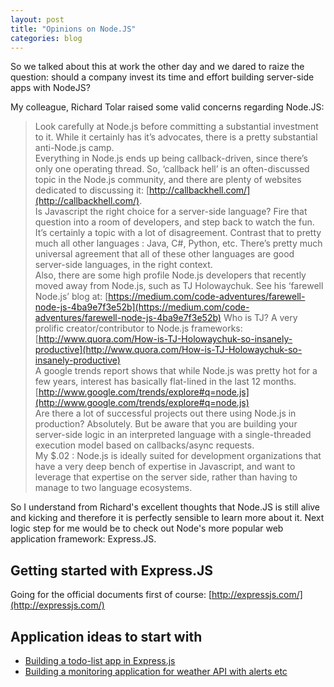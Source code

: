 ```yaml
---
layout: post
title: "Opinions on Node.JS"
categories: blog
---
```


So we talked about this at work the other day and we dared to raize the question: should a company invest its time and effort building server-side apps with NodeJS?

My colleague, Richard Tolar raised some valid concerns regarding Node.JS:

> Look carefully at Node.js before committing a substantial investment to it. While it certainly has it’s advocates, there is a pretty substantial anti-Node.js camp.  
Everything in Node.js ends up being callback-driven, since there’s only one operating thread. So, ‘callback hell’ is an often-discussed topic in the Node.js community, and there are plenty of websites dedicated to discussing it: [http://callbackhell.com/](http://callbackhell.com/).  
Is Javascript the right choice for a server-side language? Fire that question into a room of developers, and step back to watch the fun. It’s certainly a topic with a lot of disagreement. Contrast that to pretty much all other languages : Java, C#, Python, etc. There’s pretty much universal agreement that all of these other languages are good server-side languages, in the right context.  
Also, there are some high profile Node.js developers that recently moved away from Node.js, such as TJ Holowaychuk. See his ‘farewell Node.js’ blog at: [https://medium.com/code-adventures/farewell-node-js-4ba9e7f3e52b](https://medium.com/code-adventures/farewell-node-js-4ba9e7f3e52b) Who is TJ? A very prolific creator/contributor to Node.js frameworks: [http://www.quora.com/How-is-TJ-Holowaychuk-so-insanely-productive](http://www.quora.com/How-is-TJ-Holowaychuk-so-insanely-productive)  
A google trends report shows that while Node.js was pretty hot for a few years, interest has basically flat-lined in the last 12 months. [http://www.google.com/trends/explore#q=node.js](http://www.google.com/trends/explore#q=node.js)  
Are there a lot of successful projects out there using Node.js in production? Absolutely. But be aware that you are building your server-side logic in an interpreted language with a single-threaded execution model based on callbacks/async requests.  
My $.02 : Node.js is ideally suited for development organizations that have a very deep bench of expertise in Javascript, and want to leverage that expertise on the server side, rather than having to manage to two language ecosystems.
 
So I understand from Richard's excellent thoughts that Node.JS is still alive and kicking and therefore it is perfectly sensible to learn more about it. Next logic step for me would be to check out Node's more popular web application framework: Express.JS.

## Getting started with Express.JS

Going for the official documents first of course: [http://expressjs.com/](http://expressjs.com/)

## Application ideas to start with

- [Building a todo-list app in Express.js](http://javascriptplayground.com/blog/2012/04/node-js-a-todo-app-with-express/)
- [Building a monitoring application for weather API with alerts etc](http://blog.worldweatheronline.com/2015/02/19/getting-started-world-weather-online-api-node-js/)